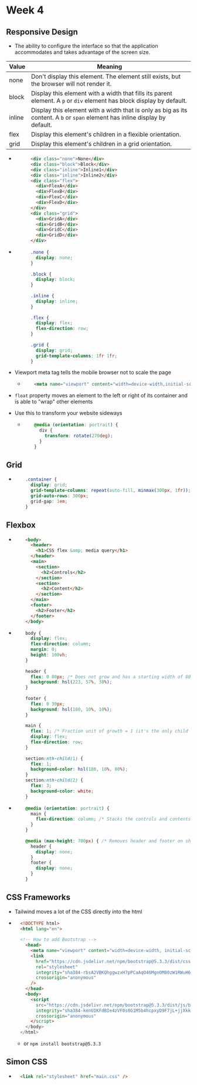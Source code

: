 # Week 4

## Responsive Design

- The ability to configure the interface so that the application accommodates and takes advantage of the screen size.

| Value | Meaning |
| --- | --- |
| none | Don't display this element. The element still exists, but the browser will not render it. |
| block | Display this element with a width that fills its parent element. A `p` or `div` element has block display by default. |
| inline | Display this element with a width that is only as big as its content. A `b` or `span` element has inline display by default. |
| flex | Display this element's children in a flexible orientation. |
| grid | Display this element's children in a grid orientation. |

- ```HTML
        <div class="none">None</div>
        <div class="block">Block</div>
        <div class="inline">Inline1</div>
        <div class="inline">Inline2</div>
        <div class="flex">
          <div>FlexA</div>
          <div>FlexB</div>
          <div>FlexC</div>
          <div>FlexD</div>
        </div>
        <div class="grid">
          <div>GridA</div>
          <div>GridB</div>
          <div>GridC</div>
          <div>GridD</div>
        </div>
    ```
    
- ```CSS
        .none {
          display: none;
        }
        
        .block {
          display: block;
        }
        
        .inline {
          display: inline;
        }
        
        .flex {
          display: flex;
          flex-direction: row;
        }
        
        .grid {
          display: grid;
          grid-template-columns: 1fr 1fr;
        }
    ```
    
- Viewport meta tag tells the mobile browser not to scale the page
    
    - ```HTML
          <meta name="viewport" content="width=device-width,initial-scale=1" />
        ```
        
- `float` property moves an element to the left or right of its container and is able to "wrap" other elements
    
- Use this to transform your website sideways
    
    - ```CSS
          @media (orientation: portrait) {
            div {
              transform: rotate(270deg);
            }
          }
        ```
        

## Grid

- ```CSS
      .container {
        display: grid;
        grid-template-columns: repeat(auto-fill, minmax(300px, 1fr));
        grid-auto-rows: 300px;
        grid-gap: 1em;
      }
    ```
    

## Flexbox
    
- ```HTML
      <body>
        <header>
          <h1>CSS flex &amp; media query</h1>
        </header>
        <main>
          <section>
            <h2>Controls</h2>
          </section>
          <section>
            <h2>Content</h2>
          </section>
        </main>
        <footer>
          <h2>Footer</h2>
        </footer>
      </body>
    ```
    
- ```CSS
      body {
        display: flex;
        flex-direction: column;
        margin: 0;
        height: 100vh;
      }
      
      header {
        flex: 0 80px; /* Does not grow and has a starting width of 80 */
        background: hsl(223, 57%, 38%);
      }
      
      footer {
        flex: 0 30px;
        background: hsl(180, 10%, 10%);
      }
      
      main {
        flex: 1; /* Fraction unit of growth = 1 (it's the only child so this means it receives all the space */
        display: flex;
        flex-direction: row;
      }
      
      section:nth-child(1) {
        flex: 1;
        background-color: hsl(180, 10%, 80%);
      }
      section:nth-child(2) {
        flex: 3;
        background-color: white;
      }
    ```
    
- ```CSS
      @media (orientation: portrait) {
        main {
          flex-direction: column; /* Stacks the controls and contents on narrow screens */
        }
      }
      
      @media (max-height: 700px) { /* Removes header and footer on short screens */
        header {
          display: none;
        }
        footer {
          display: none;
        }
      }
    ```
    

## CSS Frameworks

- Tailwind moves a lot of the CSS directly into the html
- ```HTML
    <!DOCTYPE html>
    <html lang="en">
    
    <!-- How to add Bootstrap --> 
      <head>
        <meta name="viewport" content="width=device-width, initial-scale=1" />
        <link
          href="https://cdn.jsdelivr.net/npm/bootstrap@5.3.3/dist/css/bootstrap.min.css"
          rel="stylesheet"
          integrity="sha384-rbsA2VBKQhggwzxH7pPCaAqO46MgnOM80zW1RWuH61DGLwZJEdK2Kadq2F9CUG65"
          crossorigin="anonymous"
        />
      </head>
      <body>
        <script
          src="https://cdn.jsdelivr.net/npm/bootstrap@5.3.3/dist/js/bootstrap.bundle.min.js"
          integrity="sha384-kenU1KFdBIe4zVF0s0G1M5b4hcpxyD9F7jL+jjXkk+Q2h455rYXK/7HAuoJl+0I4"
          crossorigin="anonymous"
        </script>
      </body>
    </html>
    ```
    
    - or `npm install bootstrap@5.3.3`
        

## Simon CSS

- ```HTML
    <link rel="stylesheet" href="main.css" />
    ```
    